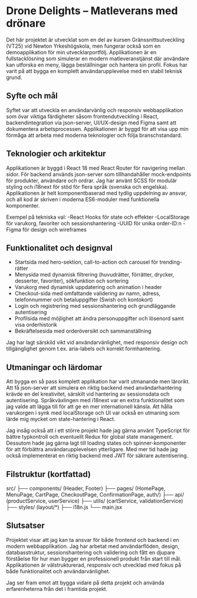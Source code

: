 # Drone Delights – Matleverans med drönare

Det här projektet är utvecklat som en del av kursen Gränssnittsutveckling (VT25) vid Newton Yrkeshögskola, men fungerar också som en demoapplikation för min utvecklarportfölj. Applikationen är en fullstacklösning som simulerar en modern matleveranstjänst där användare kan utforska en meny, lägga beställningar och hantera sin profil. Fokus har varit på att bygga en komplett användarupplevelse med en stabil teknisk grund.

## Syfte och mål

Syftet var att utveckla en användarvänlig och responsiv webbapplikation som övar viktiga färdigheter såsom frontendutveckling i React, backendintegration via json-server, UI/UX-design med Figma samt att dokumentera arbetsprocessen. Applikationen är byggd för att visa upp min förmåga att arbeta med moderna teknologier och följa branschstandard.

## Teknologier och arkitektur

Applikationen är byggd i React 18 med React Router för navigering mellan sidor. För backend används json-server som tillhandahåller mock-endpoints för produkter, användare och ordrar. Jag har använt SCSS för modulär styling och i18next för stöd för flera språk (svenska och engelska). Applikationen är helt komponentbaserad med tydlig uppdelning av ansvar, och all kod är skriven i moderna ES6-moduler med funktionella komponenter.

Exempel på tekniska val:
-React Hooks för state och effekter
-LocalStorage för varukorg, favoriter och sessionshantering
-UUID för unika order-ID:n
-Figma för design och wireframes

## Funktionalitet och designval

- Startsida med hero-sektion, call-to-action och carousel för trending-rätter
- Menysida med dynamisk filtrering (huvudrätter, förrätter, drycker, desserter, favoriter), sökfunktion och sortering
- Varukorg med dynamisk uppdatering och animation i header
- Checkout-sida med omfattande validering av namn, adress, telefonnummer och betaluppgifter (Swish och kontokort)
- Login och registrering med sessionshantering och grundläggande autentisering
- Profilsida med möjlighet att ändra personuppgifter och lösenord samt visa orderhistorik
- Bekräftelsesida med orderöversikt och sammanställning

Jag har lagt särskild vikt vid användarvänlighet, med responsiv design och tillgänglighet genom t.ex. aria-labels och korrekt formhantering.

## Utmaningar och lärdomar

Att bygga en så pass komplett applikation har varit utmanande men lärorikt. Att få json-server att simulera en riktig backend med användarhantering krävde en del kreativitet, särskilt vid hantering av sessionsdata och autentisering. Språkväxlingen med i18next var en extra funktionalitet som jag valde att lägga till för att ge en mer internationell känsla. Att hålla varukorgen i synk med localStorage och UI var också en utmaning som lärde mig mycket om state-hantering i React.

Jag insåg också att i ett större projekt hade jag gärna använt TypeScript för bättre typkontroll och eventuellt Redux för global state management. Dessutom hade jag gärna lagt till loading states och spinner-komponenter för att förbättra användarupplevelsen ytterligare. Med mer tid hade jag också implementerat en riktig backend med JWT för säkrare autentisering.

## Filstruktur (kortfattad)

src/
 ├── components/ (Header, Footer)
 ├── pages/ (HomePage, MenuPage, CartPage, CheckoutPage, ConfirmationPage, auth/)
 ├── api/ (productService, userService)
 ├── utils/ (cartService, validationService)
 ├── styles/ (layout/*)
 ├── i18n.js
 └── main.jsx

## Slutsatser

Projektet visar att jag kan ta ansvar för både frontend och backend i en modern webbapplikation. Jag har arbetat med användarflöden, design, databasstruktur, sessionshantering och validering och fått en djupare förståelse för hur man bygger en professionell produkt från start till mål. Applikationen är välstrukturerad, responsiv och utvecklad med fokus på både funktionalitet och användarvänlighet.

Jag ser fram emot att bygga vidare på detta projekt och använda erfarenheterna från det i framtida projekt.
